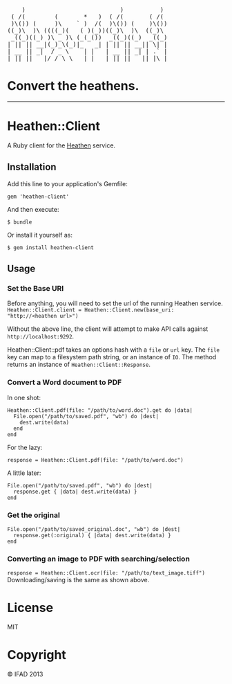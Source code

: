 <pre>
    )                          )          )
 ( /(        (       *   )  ( /(       ( /(
 )\()) (     )\    ` )  /(  )\()) (    )\())
((_)\  )\ ((((_)(   ( )(_))((_)\  )\  ((_)\
 _((_)((_) )\ _ )\ (_(_())  _((_)((_)  _((_)
| || || __|(_)_\(_)|_   _| | || || __|| \| |
| __ || _|  / _ \    | |   | __ || _| | .` |
|_||_||___|/_/ \_\   |_|   |_||_||___||_|\_|
</pre>
# Convert the heathens. 
***

# Heathen::Client

A Ruby client for the [Heathen](https://github.com/ifad/heathen) service.

## Installation

Add this line to your application's Gemfile:

    gem 'heathen-client'

And then execute:

    $ bundle

Or install it yourself as:

    $ gem install heathen-client

## Usage

### Set the Base URI

Before anything, you will need to set the url of the running Heathen service.
`Heathen::Client.client = Heathen::Client.new(base_uri: "http://<heathen url>")`

Without the above line, the client will attempt to make API calls against `http://localhost:9292`.

Heathen::Client::pdf takes an options hash with a `file` or `url` key. The `file` key can map to a filesystem path string, or an instance of `IO`. The method returns an instance of `Heathen::Client::Response`.

### Convert a Word document to PDF

In one shot:

```
Heathen::Client.pdf(file: "/path/to/word.doc").get do |data|
  File.open("/path/to/saved.pdf", "wb") do |dest|
    dest.write(data)
  end
end
```

For the lazy:

`response = Heathen::Client.pdf(file: "/path/to/word.doc")`

A little later:

```
File.open("/path/to/saved.pdf", "wb") do |dest|
  response.get { |data| dest.write(data) }
end
```

### Get the original

```
File.open("/path/to/saved_original.doc", "wb") do |dest|
  response.get(:original) { |data| dest.write(data) }
end
```

### Converting an image to PDF with searching/selection

`response = Heathen::Client.ocr(file: "/path/to/text_image.tiff")`
Downloading/saving is the same as shown above.

# License

MIT

# Copyright

&copy; IFAD 2013
